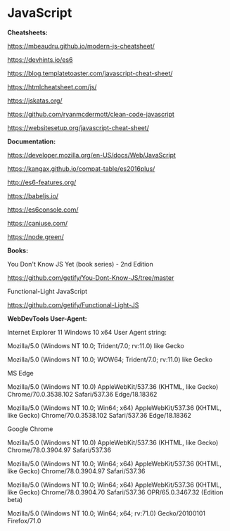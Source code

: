 # JavaScript

**Cheatsheets:**

https://mbeaudru.github.io/modern-js-cheatsheet/

https://devhints.io/es6

https://blog.templatetoaster.com/javascript-cheat-sheet/

https://htmlcheatsheet.com/js/

https://jskatas.org/

https://github.com/ryanmcdermott/clean-code-javascript

https://websitesetup.org/javascript-cheat-sheet/

**Documentation:**

https://developer.mozilla.org/en-US/docs/Web/JavaScript

https://kangax.github.io/compat-table/es2016plus/

http://es6-features.org/

https://babeljs.io/

https://es6console.com/

https://caniuse.com/

https://node.green/

**Books:**

You Don't Know JS Yet (book series) - 2nd Edition

https://github.com/getify/You-Dont-Know-JS/tree/master

Functional-Light JavaScript

https://github.com/getify/Functional-Light-JS

**WebDevTools User-Agent:**

Internet Explorer 11 Windows 10 x64 User Agent string:

Mozilla/5.0 (Windows NT 10.0; Trident/7.0; rv:11.0) like Gecko

Mozilla/5.0 (Windows NT 10.0; WOW64; Trident/7.0; rv:11.0) like Gecko

MS Edge                  

Mozilla/5.0 (Windows NT 10.0) AppleWebKit/537.36 (KHTML, like Gecko) Chrome/70.0.3538.102 Safari/537.36 Edge/18.18362

Mozilla/5.0 (Windows NT 10.0; Win64; x64) AppleWebKit/537.36 (KHTML, like Gecko) Chrome/70.0.3538.102 Safari/537.36 Edge/18.18362

Google Chrome

Mozilla/5.0 (Windows NT 10.0) AppleWebKit/537.36 (KHTML, like Gecko) Chrome/78.0.3904.97 Safari/537.36

Mozilla/5.0 (Windows NT 10.0; Win64; x64) AppleWebKit/537.36 (KHTML, like Gecko) Chrome/78.0.3904.97 Safari/537.36

Mozilla/5.0 (Windows NT 10.0; Win64; x64) AppleWebKit/537.36 (KHTML, like Gecko) Chrome/78.0.3904.70 Safari/537.36 OPR/65.0.3467.32 (Edition beta)

Mozilla/5.0 (Windows NT 10.0; Win64; x64; rv:71.0) Gecko/20100101 Firefox/71.0
